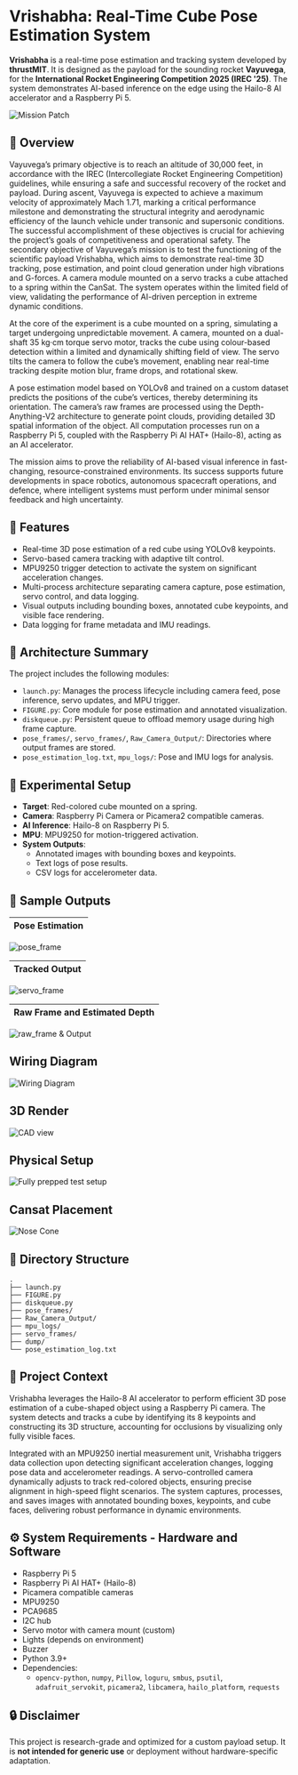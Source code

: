 # Vrishabha: Real-Time Cube Pose Estimation System

**Vrishabha** is a real-time pose estimation and tracking system developed by **thrustMIT**. It is designed as the payload for the sounding rocket **Vayuvega**, for the **International Rocket Engineering Competition 2025 (IREC '25)**. The system demonstrates AI-based inference on the edge using the Hailo-8 AI accelerator and a Raspberry Pi 5.

![Mission Patch](https://github.com/user-attachments/assets/3fd351c0-2ae0-47ac-92b4-4fe3c0cd5a11)

## 🧠 Overview

Vayuvega’s primary objective is to reach an altitude of 30,000 feet, in accordance with the IREC (Intercollegiate Rocket Engineering Competition) guidelines, while ensuring a safe and successful recovery of the rocket and payload. During ascent, Vayuvega is expected to achieve a maximum velocity of approximately Mach 1.71, marking a critical performance milestone and demonstrating the structural integrity and aerodynamic efficiency of the launch vehicle under transonic and supersonic conditions. The successful accomplishment of these objectives is crucial for achieving the project’s goals of competitiveness and operational safety. The secondary objective of Vayuvega’s mission is to test the functioning of the scientific payload Vrishabha, which aims to demonstrate real-time 3D tracking, pose estimation, and point cloud generation under high vibrations and G-forces. A camera module mounted on a servo tracks a cube attached to a spring within the CanSat. The system operates within the limited field of view, validating the performance of AI-driven
perception in extreme dynamic conditions.

At the core of the experiment is a cube mounted on a spring, simulating a target undergoing unpredictable movement. A camera, mounted on a dual-shaft 35 kg·cm torque servo motor, tracks the cube using colour-based detection within a limited and dynamically shifting field of view. The servo tilts the camera to follow the cube’s movement, enabling near real-time tracking despite motion blur, frame drops, and rotational skew.

A pose estimation model based on YOLOv8 and trained on a custom dataset predicts the positions of the cube’s vertices, thereby determining its orientation. The camera’s raw frames are processed using the Depth-Anything-V2 architecture to generate point clouds, providing detailed 3D spatial information of the object. All computation processes run on a Raspberry Pi 5, coupled with the Raspberry Pi AI HAT+ (Hailo-8), acting as an AI accelerator.

The mission aims to prove the reliability of AI-based visual inference in fast-changing, resource-constrained environments. Its success supports future developments in space robotics, autonomous spacecraft operations, and defence, where intelligent systems must perform under minimal sensor feedback and high uncertainty.

## 🚀 Features

- Real-time 3D pose estimation of a red cube using YOLOv8 keypoints.
- Servo-based camera tracking with adaptive tilt control.
- MPU9250 trigger detection to activate the system on significant acceleration changes.
- Multi-process architecture separating camera capture, pose estimation, servo control, and data logging.
- Visual outputs including bounding boxes, annotated cube keypoints, and visible face rendering.
- Data logging for frame metadata and IMU readings.

## 🔧 Architecture Summary

The project includes the following modules:

- `launch.py`: Manages the process lifecycle including camera feed, pose inference, servo updates, and MPU trigger.
- `FIGURE.py`: Core module for pose estimation and annotated visualization.
- `diskqueue.py`: Persistent queue to offload memory usage during high frame capture.
- `pose_frames/`, `servo_frames/`, `Raw_Camera_Output/`: Directories where output frames are stored.
- `pose_estimation_log.txt`, `mpu_logs/`: Pose and IMU logs for analysis.

## 🧪 Experimental Setup

- **Target**: Red-colored cube mounted on a spring.
- **Camera**: Raspberry Pi Camera or Picamera2 compatible cameras.
- **AI Inference**: Hailo-8 on Raspberry Pi 5.
- **MPU**: MPU9250 for motion-triggered activation.
- **System Outputs**:
  - Annotated images with bounding boxes and keypoints.
  - Text logs of pose results.
  - CSV logs for accelerometer data.

## 📸 Sample Outputs

| Pose Estimation |
|-----------------|
 ![pose_frame](https://github.com/user-attachments/assets/1946a489-69f5-4a85-8ee1-c11eea98c84a) 

| Tracked Output |
|----------------|
 ![servo_frame](https://github.com/user-attachments/assets/2358ae15-7c9d-419b-8aa0-53683a1dd4c7) 

| Raw Frame and Estimated Depth |
|-------------------------------|
 ![raw_frame & Output](https://github.com/user-attachments/assets/e9b340b1-2bee-4004-a3de-10c1799529a2) 

## Wiring Diagram

 ![Wiring Diagram](https://github.com/user-attachments/assets/aec363d2-a506-4a8e-a4e3-a069ddc714b6)

## 3D Render

 ![CAD view](https://github.com/user-attachments/assets/fa540125-c2a5-44df-ac28-6f1469461d34) 

## Physical Setup

 ![Fully prepped test setup](https://github.com/user-attachments/assets/7656c69d-550d-4cc4-92f2-6b88b856798d) 

## Cansat Placement

 ![Nose Cone](https://github.com/user-attachments/assets/de2847de-08e3-4a44-bbd4-8b6a4d300d8b) 

## 📂 Directory Structure

```
.
├── launch.py
├── FIGURE.py
├── diskqueue.py
├── pose_frames/
├── Raw_Camera_Output/
├── mpu_logs/
├── servo_frames/
├── dump/
└── pose_estimation_log.txt
```

## 📌 Project Context

Vrishabha leverages the Hailo-8 AI accelerator to perform efficient 3D pose estimation of a cube-shaped object using a Raspberry Pi camera. The system detects and tracks a cube by identifying its 8 keypoints and constructing its 3D structure, accounting for occlusions by visualizing only fully visible faces.

Integrated with an MPU9250 inertial measurement unit, Vrishabha triggers data collection upon detecting significant acceleration changes, logging pose data and accelerometer readings. A servo-controlled camera dynamically adjusts to track red-colored objects, ensuring precise alignment in high-speed flight scenarios. The system captures, processes, and saves images with annotated bounding boxes, keypoints, and cube faces, delivering robust performance in dynamic environments.

## ⚙️ System Requirements - Hardware and Software

- Raspberry Pi 5
- Raspberry Pi AI HAT+ (Hailo-8)
- Picamera compatible cameras
- MPU9250
- PCA9685
- I2C hub
- Servo motor with camera mount (custom)
- Lights (depends on environment)
- Buzzer
- Python 3.9+
- Dependencies:
  - `opencv-python`, `numpy`, `Pillow`, `loguru`, `smbus`, `psutil`, `adafruit_servokit`, `picamera2`, `libcamera`, `hailo_platform`, `requests`

## 🔒 Disclaimer

This project is research-grade and optimized for a custom payload setup. It is **not intended for generic use** or deployment without hardware-specific adaptation.

